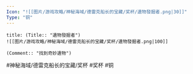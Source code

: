 ```yaml
---
Icon: "![[图片/游戏攻略/神秘海域/德雷克船长的宝藏/奖杯/遺物發掘者.png|30]]"
Type: "铜"
---
```

```ad-common-bronze-trophy
title: (Title:: "遺物發掘者")
![[图片/游戏攻略/神秘海域/德雷克船长的宝藏/奖杯/遺物發掘者.png|100]]

(Comment:: "找到奇妙遺物")
```

#神秘海域/德雷克船长的宝藏/奖杯 #奖杯 #铜
